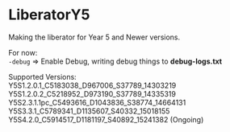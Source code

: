# LiberatorY5
Making the liberator for Year 5 and Newer versions.

For now:\
`-debug` => Enable Debug, writing debug things to **debug-logs.txt**

Supported Versions:\
Y5S1.2.0.1_C5183038_D967006_S37789_14303219\
Y5S1.2.0.2_C5218952_D973190_S37789_14335319\
Y5S2.3.1.1pc_C5493616_D1043836_S38774_14664131\
Y5S3.3.1_C5789341_D1135607_S40332_15018155\
Y5S4.2.0_C5914517_D1181197_S40892_15241382 (Ongoing)
